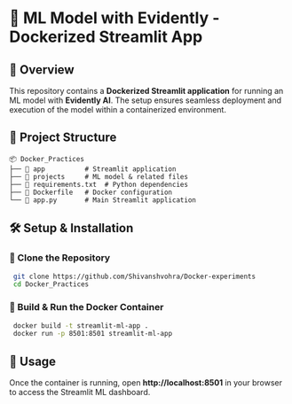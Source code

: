 # 🚀 ML Model with Evidently - Dockerized Streamlit App

## 📌 Overview
This repository contains a **Dockerized Streamlit application** for running an ML model with **Evidently AI**. The setup ensures seamless deployment and execution of the model within a containerized environment.

## 📂 Project Structure
```
📦 Docker_Practices
├── 📂 app          # Streamlit application
├── 📂 projects     # ML model & related files
├── 📜 requirements.txt  # Python dependencies
├── 📜 Dockerfile   # Docker configuration
└── 📜 app.py       # Main Streamlit application
```

## 🛠️ Setup & Installation
### 🔹 Clone the Repository
```bash
 git clone https://github.com/Shivanshvohra/Docker-experiments
 cd Docker_Practices
```

### 🔹 Build & Run the Docker Container
```bash
 docker build -t streamlit-ml-app .
 docker run -p 8501:8501 streamlit-ml-app
```

## 📌 Usage
Once the container is running, open **http://localhost:8501** in your browser to access the Streamlit ML dashboard.


